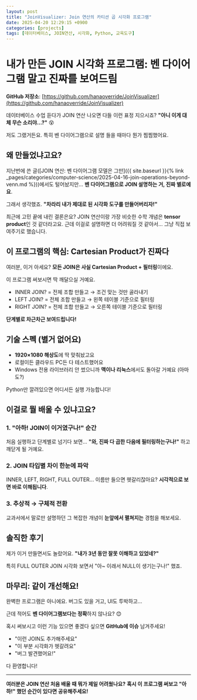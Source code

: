 ```yaml
---
layout: post
title: "JoinVisualizer: Join 연산의 카티션 곱 시각화 프로그램"
date: 2025-04-20 12:29:15 +0900
categories: [projects]
tags: [데이터베이스, JOIN연산, 시각화, Python, 교육도구]
---
```

# 내가 만든 JOIN 시각화 프로그램: 벤 다이어그램 말고 진짜를 보여드림

**GitHub 저장소**: [https://github.com/hanaoverride/JoinVisualizer](https://github.com/hanaoverride/JoinVisualizer)

데이터베이스 수업 듣다가 JOIN 연산 나오면 다들 이런 표정 지으시죠?
**"아니 이게 대체 무슨 소리야...?"** 😵

저도 그랬거든요. 특히 벤 다이어그램으로 설명 들을 때마다 뭔가 찜찜했어요.

## 왜 만들었냐고요?

지난번에 쓴 글([JOIN 연산: 벤 다이어그램 모델은 그만]({{ site.baseurl }}{% link _pages/categories/computer-science/2025-04-16-join-operations-beyond-venn.md %}))에서도 털어놨지만...
**벤 다이어그램으로 JOIN 설명하는 거, 진짜 별로예요**.

그래서 생각했죠.
**"차라리 내가 제대로 된 시각화 도구를 만들어버리자!"**

최근에 고민 끝에 내린 결론은요? JOIN 연산이랑 가장 비슷한 수학 개념은 **tensor product**인 것 같더라고요.
근데 이걸로 설명하면 더 어려워질 것 같아서... 그냥 직접 보여주기로 했습니다.

## 이 프로그램의 핵심: Cartesian Product가 진짜다

여러분, 이거 아세요?
**모든 JOIN은 사실 Cartesian Product + 필터링**이에요.

이 프로그램 써보시면 딱 깨달으실 거예요.
- INNER JOIN? = 전체 조합 만들고 → 조건 맞는 것만 골라내기
- LEFT JOIN? = 전체 조합 만들고 → 왼쪽 테이블 기준으로 필터링
- RIGHT JOIN? = 전체 조합 만들고 → 오른쪽 테이블 기준으로 필터링

**단계별로 차근차근 보여드립니다!**

## 기술 스펙 (별거 없어요)

- **1920×1080 해상도**에 딱 맞춰놨고요
- 로컬이든 클라우드 PC든 다 테스트했어요
- Windows 전용 라이브러리 안 썼으니까 **맥이나 리눅스**에서도 돌아갈 거예요 (아마도?)

Python만 깔려있으면 어디서든 실행 가능합니다!

## 이걸로 뭘 배울 수 있냐고요?

### 1. "아하! JOIN이 이거였구나!" 순간
처음 실행하고 단계별로 넘기다 보면...
**"와, 진짜 다 곱한 다음에 필터링하는구나!"** 하고 깨닫게 될 거예요.

### 2. JOIN 타입별 차이 한눈에 파악
INNER, LEFT, RIGHT, FULL OUTER...
이름만 들으면 헷갈리잖아요? 
**시각적으로 보면 바로 이해됩니다**.

### 3. 추상적 → 구체적 전환
교과서에서 말로만 설명하던 그 복잡한 개념이
**눈앞에서 펼쳐지는** 경험을 해보세요.

## 솔직한 후기

제가 이거 만들면서도 놀랐어요.
**"내가 3년 동안 잘못 이해하고 있었네?"**

특히 FULL OUTER JOIN 시각화 보면서 "아~ 이래서 NULL이 생기는구나!" 했죠.

## 마무리: 같이 개선해요!

완벽한 프로그램은 아니에요. 
버그도 있을 거고, UI도 투박하고...

근데 적어도 **벤 다이어그램보다는 정확**하지 않나요? 😊

혹시 써보시고 이런 기능 있으면 좋겠다 싶으면 **GitHub에 이슈** 남겨주세요!
- "이런 JOIN도 추가해주세요"
- "이 부분 시각화가 헷갈려요"
- "버그 발견했어요!"

다 환영합니다!

---

**여러분은 JOIN 연산 처음 배울 때 뭐가 제일 어려웠나요?**
**혹시 이 프로그램 써보고 "아하!" 했던 순간이 있다면 공유해주세요!**